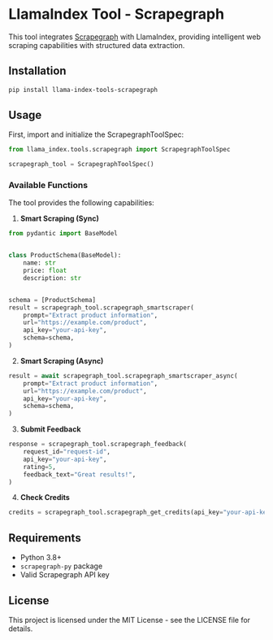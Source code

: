 # LlamaIndex Tool - Scrapegraph

This tool integrates [Scrapegraph](https://scrapegraph.ai) with LlamaIndex, providing intelligent web scraping capabilities with structured data extraction.

## Installation

```bash
pip install llama-index-tools-scrapegraph
```

## Usage

First, import and initialize the ScrapegraphToolSpec:

```python
from llama_index.tools.scrapegraph import ScrapegraphToolSpec

scrapegraph_tool = ScrapegraphToolSpec()
```

### Available Functions

The tool provides the following capabilities:

1. **Smart Scraping (Sync)**

```python
from pydantic import BaseModel


class ProductSchema(BaseModel):
    name: str
    price: float
    description: str


schema = [ProductSchema]
result = scrapegraph_tool.scrapegraph_smartscraper(
    prompt="Extract product information",
    url="https://example.com/product",
    api_key="your-api-key",
    schema=schema,
)
```

2. **Smart Scraping (Async)**

```python
result = await scrapegraph_tool.scrapegraph_smartscraper_async(
    prompt="Extract product information",
    url="https://example.com/product",
    api_key="your-api-key",
    schema=schema,
)
```

3. **Submit Feedback**

```python
response = scrapegraph_tool.scrapegraph_feedback(
    request_id="request-id",
    api_key="your-api-key",
    rating=5,
    feedback_text="Great results!",
)
```

4. **Check Credits**

```python
credits = scrapegraph_tool.scrapegraph_get_credits(api_key="your-api-key")
```

## Requirements

- Python 3.8+
- `scrapegraph-py` package
- Valid Scrapegraph API key

## License

This project is licensed under the MIT License - see the LICENSE file for details.
